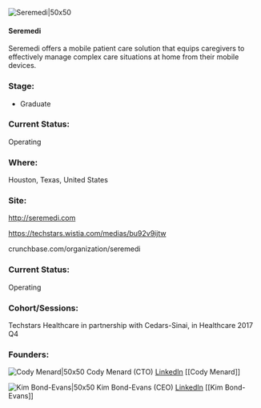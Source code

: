 

![Seremedi|50x50](https://apimg.techstars.com/connect/images/image_files/5a2b4b329c66a94536000008/original/CareScriptions_Logo_JPEG.jpg)

#### Seremedi
Seremedi offers a mobile patient care solution that equips caregivers to effectively manage complex care situations at home from their mobile devices.

### Stage: 
 - Graduate 

### Current Status: 
Operating

### Where:
Houston, Texas, United States

### Site:
http://seremedi.com

https://techstars.wistia.com/medias/bu92v9ijtw

crunchbase.com/organization/seremedi

### Current Status: 
Operating

### Cohort/Sessions: 
Techstars Healthcare in partnership with Cedars-Sinai, in Healthcare 2017 Q4

### Founders: 

![Cody Menard|50x50](https://apimg.techstars.com/connect/images/image_files/5a150253c9aec70959000000/original/cm_pic.jpg) Cody Menard (CTO) [LinkedIn](https://linkedin.com/in/cody-menard-5901a4) [[Cody Menard]]

![Kim Bond-Evans|50x50](https://apimg.techstars.com/connect/images/image_files/59b764fa9c66a933b500003c/original/KBE.jpeg) Kim Bond-Evans (CEO) [LinkedIn](https://linkedin.com/in/kimbevans) [[Kim Bond-Evans]]


